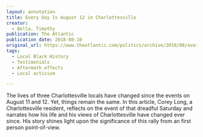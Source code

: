 ```yaml
---
layout: annotation
title: Every Day Is August 12 in Charlottesville
creator:
  - Bella, Timothy
publication: The Atlantic
publication date: 2018-08-10
original_url: https://www.theatlantic.com/politics/archive/2018/08/every-day-is-august-12-in-charlottesville/567176/
tags:
  - Local Black History
  - Testimonials
  - Aftermath effects
  - Local activism

---
```

  The lives of three Charlottesville locals have changed since the events on August 11 and 12. Yet, things remain the same. In this article, Corey Long, a Charlottesville resident, reflects on the event of that dreadful Saturday and narrates how his life and his views of Charlottesville have changed ever since. His story shines light upon the significance of this rally from an first person point-of-view.
